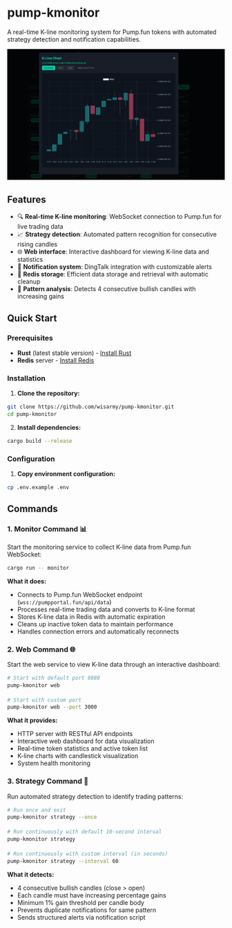 # pump-kmonitor

A real-time K-line monitoring system for Pump.fun tokens with automated strategy detection and notification capabilities.

![Web Interface Preview](static/preview.png)

## Features

- 🔍 **Real-time K-line monitoring**: WebSocket connection to Pump.fun for live trading data
- 📈 **Strategy detection**: Automated pattern recognition for consecutive rising candles
- 🌐 **Web interface**: Interactive dashboard for viewing K-line data and statistics  
- 🔔 **Notification system**: DingTalk integration with customizable alerts
- 💾 **Redis storage**: Efficient data storage and retrieval with automatic cleanup
- 🎯 **Pattern analysis**: Detects 4 consecutive bullish candles with increasing gains

## Quick Start

### Prerequisites

- **Rust** (latest stable version) - [Install Rust](https://rustup.rs/)
- **Redis** server - [Install Redis](https://redis.io/download)

### Installation

1. **Clone the repository:**
```bash
git clone https://github.com/wisarmy/pump-kmonitor.git
cd pump-kmonitor
```

2. **Install dependencies:**
```bash
cargo build --release
```

### Configuration

1. **Copy environment configuration:**
```bash
cp .env.example .env
```

## Commands

### 1. Monitor Command 📊
Start the monitoring service to collect K-line data from Pump.fun WebSocket:

```bash
cargo run -- monitor
```

**What it does:**
- Connects to Pump.fun WebSocket endpoint (`wss://pumpportal.fun/api/data`)
- Processes real-time trading data and converts to K-line format
- Stores K-line data in Redis with automatic expiration
- Cleans up inactive token data to maintain performance
- Handles connection errors and automatically reconnects

### 2. Web Command 🌐
Start the web service to view K-line data through an interactive dashboard:

```bash
# Start with default port 8080
pump-kmonitor web

# Start with custom port
pump-kmonitor web --port 3000
```

**What it provides:**
- HTTP server with RESTful API endpoints
- Interactive web dashboard for data visualization
- Real-time token statistics and active token list
- K-line charts with candlestick visualization
- System health monitoring

### 3. Strategy Command 🎯
Run automated strategy detection to identify trading patterns:

```bash
# Run once and exit
pump-kmonitor strategy --once

# Run continuously with default 10-second interval
pump-kmonitor strategy

# Run continuously with custom interval (in seconds)
pump-kmonitor strategy --interval 60
```

**What it detects:**
- 4 consecutive bullish candles (close > open)
- Each candle must have increasing percentage gains
- Minimum 1% gain threshold per candle body
- Prevents duplicate notifications for same pattern
- Sends structured alerts via notification script
